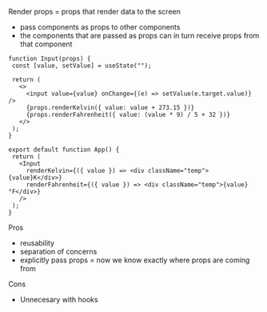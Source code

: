 Render props = props that render data to the screen
 - pass components as props to other components
 - the components that are passed as props can in turn receive props from that component

 ```
 function Input(props) {
  const [value, setValue] = useState("");

  return (
    <>
      <input value={value} onChange={(e) => setValue(e.target.value)} />
      {props.renderKelvin({ value: value + 273.15 })}
      {props.renderFahrenheit({ value: (value * 9) / 5 + 32 })}
    </>
  );
}

export default function App() {
  return (
    <Input
      renderKelvin={({ value }) => <div className="temp">{value}K</div>}
      renderFahrenheit={({ value }) => <div className="temp">{value}°F</div>}
    />
  );
}
 ```

Pros
 - reusability
 - separation of concerns
 - explicitly pass props = now we know exactly where props are coming from

Cons
 - Unnecesary with hooks